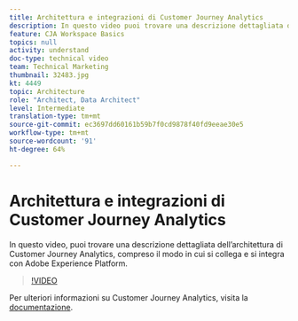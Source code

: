 ```yaml
---
title: Architettura e integrazioni di Customer Journey Analytics
description: In questo video puoi trovare una descrizione dettagliata dell’architettura di Customer Journey Analytics, compreso il modo in cui si collega e si integra con Adobe Experience Platform.
feature: CJA Workspace Basics
topics: null
activity: understand
doc-type: technical video
team: Technical Marketing
thumbnail: 32483.jpg
kt: 4449
topic: Architecture
role: "Architect, Data Architect"
level: Intermediate
translation-type: tm+mt
source-git-commit: ec3697dd60161b59b7f0cd9878f40fd9eeae30e5
workflow-type: tm+mt
source-wordcount: '91'
ht-degree: 64%

---
```



# Architettura e integrazioni di Customer Journey Analytics

In questo video, puoi trovare una descrizione dettagliata dell’architettura di Customer Journey Analytics, compreso il modo in cui si collega e si integra con Adobe Experience Platform.

>[!VIDEO](https://video.tv.adobe.com/v/32483/?quality=12)

Per ulteriori informazioni su Customer Journey Analytics, visita la [documentazione](https://docs.adobe.com/content/help/it-IT/analytics-platform/using/cja-landing.html).
